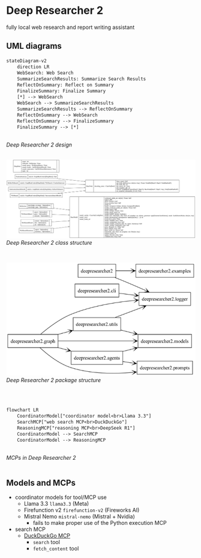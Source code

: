 # Deep Researcher 2

fully local web research and report writing assistant

## UML diagrams

``` mermaid
stateDiagram-v2
    direction LR
    WebSearch: Web Search
    SummarizeSearchResults: Summarize Search Results
    ReflectOnSummary: Reflect on Summary
    FinalizeSummary: Finalize Summary
    [*] --> WebSearch
    WebSearch --> SummarizeSearchResults
    SummarizeSearchResults --> ReflectOnSummary
    ReflectOnSummary --> WebSearch
    ReflectOnSummary --> FinalizeSummary
    FinalizeSummary --> [*]
```
<br>*Deep Researcher 2 design*
<br>
<br>

![class diagram](./uml/classes.png "Deep Researcher 2 class structure")
<br>*Deep Researcher 2 class structure*

<br>

![package diagram](./uml/packages.png "Deep Researcher 2 package structure")
<br>*Deep Researcher 2 package structure*

<br>
<br>

``` mermaid
flowchart LR
    CoordinatorModel["coordinator model<br>Llama 3.3"]
    SearchMCP["web search MCP<br>DuckDuckGo"]
    ReasoningMCP["reasoning MCP<br>DeepSeek R1"]
    CoordinatorModel --> SearchMCP
    CoordinatorModel --> ReasoningMCP
```
<br>*MCPs in Deep Researcher 2*
<br>
<br>

## Models and MCPs

* coordinator models for tool/MCP use
  * Llama 3.3 `llama3.3` (Meta)
  * Firefunction v2 `firefunction-v2` (Fireworks AI)
  * Mistral Nemo `mistral-nemo` (Mistral + Nvidia)
    * fails to make proper use of the Python execution MCP
* search MCP
  * [DuckDuckGo MCP](https://github.com/nickclyde/duckduckgo-mcp-server)
    * `search` tool
    * `fetch_content` tool
